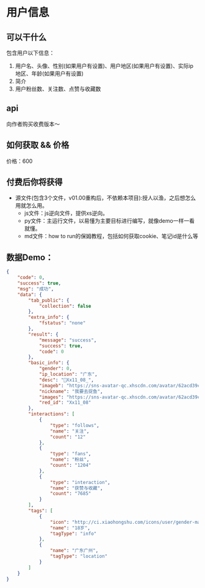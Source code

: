 # 用户信息

## 可以干什么
包含用户以下信息：

1. 用户名、头像、性别(如果用户有设置)、用户地区(如果用户有设置)、实际ip地区、年龄(如果用户有设置)
2. 简介
3. 用户粉丝数、关注数、点赞与收藏数


## api
向作者购买收费版本～


## 如何获取 && 价格

价格：600

## 付费后你将获得
  - 源文件(包含3个文件，v01.00重构后，不依赖本项目):授人以渔，之后想怎么用就怎么用。
    - js文件：js逆向文件，提供xs逆向。
    - py文件：主运行文件，以易懂为主要目标进行编写，就像demo一样一看就懂。
    - md文件：how to run的保姆教程，包括如何获取cookie、笔记id是什么等



## 数据Demo：

```json
{
    "code": 0,
    "success": true,
    "msg": "成功",
    "data": {
        "tab_public": {
            "collection": false
        },
        "extra_info": {
            "fstatus": "none"
        },
        "result": {
            "message": "success",
            "success": true,
            "code": 0
        },
        "basic_info": {
            "gender": 0,
            "ip_location": "广东",
            "desc": "📮Xx11_08_",
            "imageb": "https://sns-avatar-qc.xhscdn.com/avatar/62acd39c1f83d1a235742781.jpg?imageView2/2/w/540/format/webp",
            "nickname": "我要去捉鱼",
            "images": "https://sns-avatar-qc.xhscdn.com/avatar/62acd39c1f83d1a235742781.jpg?imageView2/2/w/360/format/webp",
            "red_id": "Xx11_08"
        },
        "interactions": [
            {
                "type": "follows",
                "name": "关注",
                "count": "12"
            },
            {
                "type": "fans",
                "name": "粉丝",
                "count": "1204"
            },
            {
                "type": "interaction",
                "name": "获赞与收藏",
                "count": "7685"
            }
        ],
        "tags": [
            {
                "icon": "http://ci.xiaohongshu.com/icons/user/gender-male-v1.png",
                "name": "18岁",
                "tagType": "info"
            },
            {
                "name": "广东广州",
                "tagType": "location"
            }
        ]
    }
}
```

